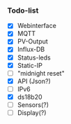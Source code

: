 ### Todo-list  
- [x] Webinterface  
- [x] MQTT  
- [x] PV-Output  
- [x] Influx-DB  
- [X] Status-leds  
- [x] Static-IP  
- [ ] "midnight reset"
- [X] API (Json?)
- [ ] IPv6
- [X] ds18b20
- [ ] Sensors(?)  
- [ ] Display(?)  
